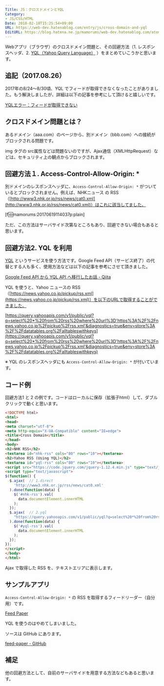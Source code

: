 ```yaml
---
Title: JS：クロスドメインとYQL
Category:
- JS/CSS/HTML
Date: 2018-02-10T15:25:54+09:00
URL: https://web-dev.hatenablog.com/entry/js/cross-domain-and-yql
EditURL: https://blog.hatena.ne.jp/mamorums/web-dev.hatenablog.com/atom/entry/8599973812271654568
---
```


Webアプリ（ブラウザ）のクロスドメイン問題と、その回避方法（1. レスポンスヘッダ、2. [YQL（Yahoo Query Language）](https://developer.yahoo.com/yql/) ）をまとめていこうかと思います。


## 追記（2017.08.26）
2017年の8/24～8/30頃、YQL でフィードが取得できなくなったことがありました。もう解決しましたが、詳細は以下の記事を参考にして頂けると嬉しいです。

[YQLエラー：フィードが取得できない](/entry/js/yql-returns-no-feed)


## クロスドメイン問題とは？
あるドメイン（aaa.com）のページから、別ドメイン（bbb.com）への接続がブロックされる問題です。

img タグの src属性などは問題ないのですが、Ajax通信（XMLHttpRequest）などは、セキュリティ上の観点からブロックされます。


## 回避方法１. Access-Control-Allow-Origin: *
別ドメインのレスポンスヘッダに、`Access-Control-Allow-Origin: *` がついているとブロックされません。例えば、NHKニュース の RSS（[http://www3.nhk.or.jp/rss/news/cat0.xml](http://www3.nhk.or.jp/rss/news/cat0.xml)）はこれに該当してました。

[f:id:mamorums:20170619114037p:plain]

ただ、この方法はサーバサイド次第なところもあり、回避できない場合もあると思います。


## 回避方法2. YQL を利用
[YQL](https://developer.yahoo.com/yql/) というサービスを使う方法です。Google Feed API（サービス終了）の代替とする人も多く、使用方法などは以下の記事を参考にさせて頂きました。

[Google Feed API から YQL API へ移行したお話 - Qiita](http://qiita.com/nyatto/items/94c3f7cac14e8e8ef50f)

YQL を使うと、Yahoo ニュースの RSS（[https://news.yahoo.co.jp/pickup/rss.xml](https://news.yahoo.co.jp/pickup/rss.xml)）を以下のURLで取得することができました。 

[https://query.yahooapis.com/v1/public/yql?q=select%20*%20from%20rss%20where%20url%3D'https%3A%2F%2Fnews.yahoo.co.jp%2Fpickup%2Frss.xml'&diagnostics=true&env=store%3A%2F%2Fdatatables.org%2Falltableswithkeys](https://query.yahooapis.com/v1/public/yql?q=select%20*%20from%20rss%20where%20url%3D'https%3A%2F%2Fnews.yahoo.co.jp%2Fpickup%2Frss.xml'&diagnostics=true&env=store%3A%2F%2Fdatatables.org%2Falltableswithkeys)

※ YQL のレスポンスヘッダにも `Access-Control-Allow-Origin: *` が付いています。


## コード例
回避方法1 と 2 の例です。コードはローカルに保存（拡張子html）して、ダブルクリックで動くと思います。

```html
<!DOCTYPE html>
<html>
<head>
<meta charset="utf-8">
<meta http-equiv="X-UA-Compatible" content="IE=edge">
<title>Cross Domain</title>
</head>
<body>
<h2>NHK RSS</h2>
<textarea id="nhk-rss" cols="80" rows="10"></textarea>
<h2>Yahoo RSS (Using YQL)</h2>
<textarea id="yql-rss" cols="80" rows="10"></textarea>
<script src="https://code.jquery.com/jquery-1.12.4.min.js" type="text/javascript"></script>
<script type="text/javascript">
$(function() {
  $.ajax(  // 1.direct
    'http://www3.nhk.or.jp/rss/news/cat0.xml'
  ).done(function(data) {
    $('#nhk-rss').val(
      data.documentElement.innerHTML
    );
  });
  $.ajax(  // 2.yql
    "https://query.yahooapis.com/v1/public/yql?q=select%20*%20from%20rss%20where%20url%3D'https%3A%2F%2Fnews.yahoo.co.jp%2Fpickup%2Frss.xml'&diagnostics=true&env=store%3A%2F%2Fdatatables.org%2Falltableswithkeys"
  ).done(function(data) {
    $('#yql-rss').val(
      data.documentElement.innerHTML
    );
  });
});
</script>
</body>
</html>
```

Ajax で取得した RSS を、テキストエリアに表示します。


## サンプルアプリ
`Access-Control-Allow-Origin: *` の RSS を取得するフィードリーダー（自分用）です。

[Feed Paper](http://mamorum.github.io/feed-paper/src/main/resources/public/)

YQL を使うのはやめてしまいました。

ソースは GitHub にあります。

[feed-paper - GitHub](https://github.com/mamorum/feed-paper)

## 補足
他の回避方法として、自前のサーバサイドを用意する方法などもあると思います。
